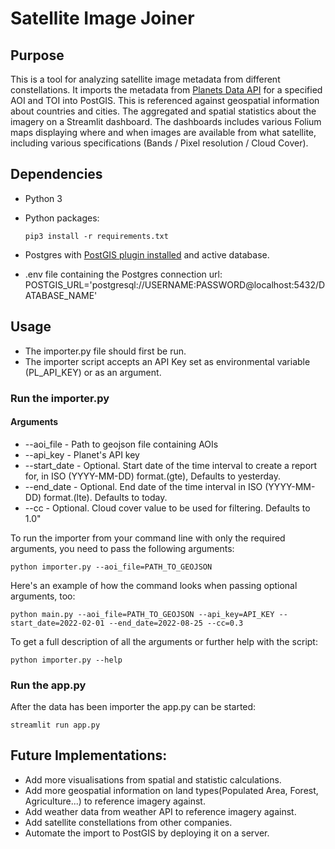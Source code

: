 # Satellite Image Joiner

## Purpose
This is a tool for analyzing satellite image metadata from different constellations. It imports the metadata from [Planets Data API](https://developers.planet.com/docs/apis/data/) for a specified AOI and TOI into PostGIS. This is referenced against geospatial information about countries and cities. 
The aggregated and spatial statistics about the imagery on a Streamlit dashboard.  The dashboards includes various Folium maps displaying where and when images are available from what satellite, including various specifications (Bands / Pixel resolution / Cloud Cover). 


## Dependencies

* Python 3
* Python packages:

      pip3 install -r requirements.txt

* Postgres with [PostGIS plugin installed](https://postgis.net/install/) and active database.

* .env file containing the Postgres connection url: POSTGIS_URL='postgresql://USERNAME:PASSWORD@localhost:5432/DATABASE_NAME'

## Usage

* The importer.py file should first be run.
* The importer script accepts an API Key set as environmental variable (PL_API_KEY) or as an argument. 

### Run the importer.py
#### Arguments 
* --aoi_file -  Path to geojson file containing AOIs
* --api_key - Planet's API key
* --start_date - Optional. Start date of the time interval to create a report for, in ISO (YYYY-MM-DD) format.(gte), Defaults to yesterday.
* --end_date - Optional. End date of the time interval in ISO (YYYY-MM-DD) format.(lte). Defaults to today.
* --cc - Optional. Cloud cover value to be used for filtering. Defaults to 1.0"

To run the importer from your command line with only the required arguments, you need to pass the following arguments:

```
python importer.py --aoi_file=PATH_TO_GEOJSON
```

Here's an example of how the command looks when passing optional arguments, too:

```
python main.py --aoi_file=PATH_TO_GEOJSON --api_key=API_KEY --start_date=2022-02-01 --end_date=2022-08-25 --cc=0.3
```

To get a full description of all the arguments or further help with the script:

```
python importer.py --help
```

### Run the app.py
After the data has been importer the app.py can be started:

```
streamlit run app.py
```

## Future Implementations:
- Add more visualisations from spatial and statistic calculations.
- Add more geospatial information on land types(Populated Area, Forest, Agriculture...) to reference imagery against.
- Add weather data from weather API to reference imagery against.
- Add satellite constellations from other companies.
- Automate the import to PostGIS by deploying it on a server.

